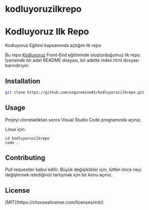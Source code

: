 # kodluyoruzilkrepo
<h1>Kodluyoruz Ilk Repo</h1>
Kodluyoruz Eğitimi kapsamında açtığım ilk repo

Bu repo [Kodluyoruz](https://www.kodluyoruz.org) Front-End eğitiminde oluşturduğumuz ilk repo. İçerisinde bir adet README dosyası, bir adette index.html dosyası barındırıyor.

<h2>Installation</h2>

 ```bash
git clone https://github.com/ozguremine01/kodluyoruzilkrepo.git
```

<h2>Usage</h2>

Projeyi cloneladıktan sonra Visual Studio Code programında açınız.

Linux için:
```linux
cd kodluyoruzilkrepo
code .
```

<h2>Contributing</h2>
Pull requestler kabul edilir. Büyük değişiklikler için, lütfen önce neyi değiştirmek istediğinizi tartışmak için bir konu açınız.


<h2>License</h2>
[MIT](https://choosealicense.com/licenses/mit/)
